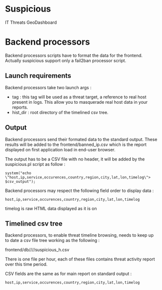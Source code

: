 # Suspicious

IT Threats GeoDashboard

# Backend processors

Backend processors scripts have to format the data for the frontend. Actually
suspicious support only a fail2ban processor script.

## Launch requirements

Backend processors take two launch args :
* tag : this tag will be used as a threat target, a reference to real host
present in logs. This allow you to masquerade real host data in your reports.
* hist_dir : root directory of the timelined csv tree.

## Output

Backend processors send their formated data to the standard output. These
results will be added to the frontend/banned_ip.csv which is the report
displayed on first application load in end-user browser.

The output has to be a CSV file with no header, it will be added by the
suspicious.pl script as follow :

	system("echo \"host,ip,service,occurences,country,region,city,lat,lon,timelog\"> $csv_output");

Backend processors may respect the following field order to display data :

	host,ip,service,occurences,country,region,city,lat,lon,timelog

timelog is raw HTML data displayed as it is on 

## Timelined csv tree

Backend processors, to enable threat timeline browsing, needs to keep up to
date a csv file tree working as the following :

frontend/db/<year>/<month>/<day>/suspicious_<hour>h<min>.csv

There is one file per hour, each of these files contains threat activity
report over this time period.

CSV fields are the same as for main report on standard output :

	host,ip,service,occurences,country,region,city,lat,lon,timelog
